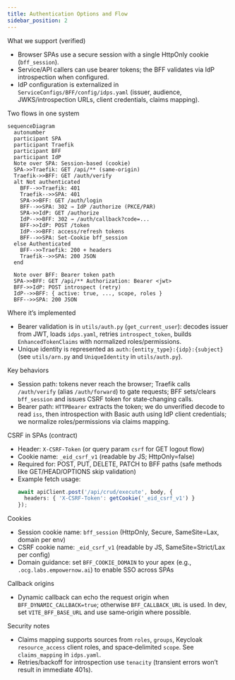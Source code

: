```yaml
---
title: Authentication Options and Flow
sidebar_position: 2
---
```


What we support (verified)

- Browser SPAs use a secure session with a single HttpOnly cookie (`bff_session`).
- Service/API callers can use bearer tokens; the BFF validates via IdP introspection when configured.
- IdP configuration is externalized in `ServiceConfigs/BFF/config/idps.yaml` (issuer, audience, JWKS/introspection URLs, client credentials, claims mapping).

Two flows in one system

```mermaid
sequenceDiagram
  autonumber
  participant SPA
  participant Traefik
  participant BFF
  participant IdP
  Note over SPA: Session-based (cookie)
  SPA->>Traefik: GET /api/** (same-origin)
  Traefik->>BFF: GET /auth/verify
  alt Not authenticated
    BFF-->>Traefik: 401
    Traefik-->>SPA: 401
    SPA->>BFF: GET /auth/login
    BFF-->>SPA: 302 → IdP /authorize (PKCE/PAR)
    SPA->>IdP: GET /authorize
    IdP-->>BFF: 302 → /auth/callback?code=...
    BFF->>IdP: POST /token
    IdP-->>BFF: access/refresh tokens
    BFF-->>SPA: Set-Cookie bff_session
  else Authenticated
    BFF-->>Traefik: 200 + headers
    Traefik-->>SPA: 200 JSON
  end
  
  Note over BFF: Bearer token path
  SPA->>BFF: GET /api/** Authorization: Bearer <jwt>
  BFF->>IdP: POST introspect (retry)
  IdP-->>BFF: { active: true, ..., scope, roles }
  BFF-->>SPA: 200 JSON
```

Where it’s implemented

- Bearer validation is in `utils/auth.py` (`get_current_user`): decodes issuer from JWT, loads `idps.yaml`, retries `introspect_token`, builds `EnhancedTokenClaims` with normalized roles/permissions.
- Unique identity is represented as `auth:{entity_type}:{idp}:{subject}` (see `utils/arn.py` and `UniqueIdentity` in `utils/auth.py`).

Key behaviors

- Session path: tokens never reach the browser; Traefik calls `/auth/verify` (alias `/auth/forward`) to gate requests; BFF sets/clears `bff_session` and issues CSRF token for state‑changing calls.
- Bearer path: `HTTPBearer` extracts the token; we do unverified decode to read `iss`, then introspection with Basic auth using IdP client credentials; we normalize roles/permissions via claims mapping.

CSRF in SPAs (contract)

- Header: `X-CSRF-Token` (or query param `csrf` for GET logout flow)
- Cookie name: `_eid_csrf_v1` (readable by JS; HttpOnly=false)
- Required for: POST, PUT, DELETE, PATCH to BFF paths (safe methods like GET/HEAD/OPTIONS skip validation)
- Example fetch usage:
  ```ts
  await apiClient.post('/api/crud/execute', body, {
    headers: { 'X-CSRF-Token': getCookie('_eid_csrf_v1') }
  });
  ```

Cookies

- Session cookie name: `bff_session` (HttpOnly, Secure, SameSite=Lax, domain per env)
- CSRF cookie name: `_eid_csrf_v1` (readable by JS, SameSite=Strict/Lax per config)
- Domain guidance: set `BFF_COOKIE_DOMAIN` to your apex (e.g., `.ocg.labs.empowernow.ai`) to enable SSO across SPAs

Callback origins

- Dynamic callback can echo the request origin when `BFF_DYNAMIC_CALLBACK=true`; otherwise `BFF_CALLBACK_URL` is used. In dev, set `VITE_BFF_BASE_URL` and use same‑origin where possible.

Security notes

- Claims mapping supports sources from `roles`, `groups`, Keycloak `resource_access` client roles, and space‑delimited `scope`. See `claims_mapping` in `idps.yaml`.
- Retries/backoff for introspection use `tenacity` (transient errors won’t result in immediate 401s).


